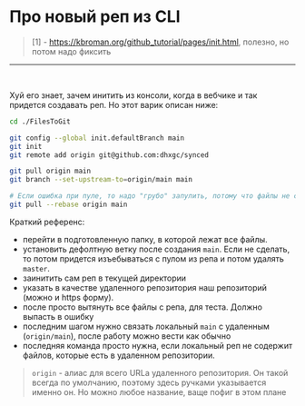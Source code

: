 # Про новый реп из CLI

> [1] - https://kbroman.org/github_tutorial/pages/init.html, полезно, но потом надо фиксить

---

<br>

Хуй его знает, зачем инитить из консоли, когда в вебчике и так придется создавать реп. Но этот варик описан ниже:

```bash
cd ./FilesToGit

git config --global init.defaultBranch main
git init
git remote add origin git@github.com:dhxgc/synced

git pull origin main
git branch --set-upstream-to=origin/main main

# Если ошибка при пуле, то надо "грубо" запулить, потому что файлы не совпадают
git pull --rebase origin main
```

Краткий референс:
 - перейти в подготовленную папку, в которой лежат все файлы.
 - установить дефолтную ветку после создания `main`. Если не сделать, то потом придется изъебываться с пулом из репа и потом удалять `master`.
 - заинитить сам реп в текущей директории
 - указать в качестве удаленного репозитория наш репозиторий (можно и https форму). 
 - после просто вытянуть все файлы с репа, для теста. Должно выпасть в ошибку
 - последним шагом нужно связать локальный `main` с удаленным (`origin/main`), после работу можно вести как обычно
 - последняя команда просто нужна, если локальный реп не содержит файлов, которые есть в удаленном репозитории.

> `origin` - алиас для всего URLа удаленного репозитория. Он такой всегда по умолчанию, поэтому здесь ручками указывается именно он. Но можно любое название, ваще пофиг в этом плане